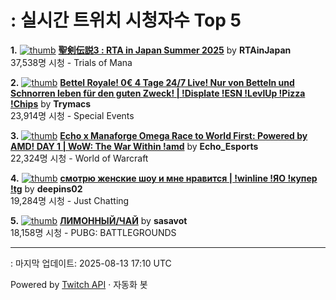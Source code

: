 # : 실시간 트위치 시청자수 Top 5

**1.** [![thumb](https://static-cdn.jtvnw.net/previews-ttv/live_user_rtainjapan-320x180.jpg)](https://twitch.tv/RTAinJapan)
**[聖剣伝説3 : RTA in Japan Summer 2025](https://twitch.tv/RTAinJapan)** by **RTAinJapan**<br>37,538명 시청  - Trials of Mana

**2.** [![thumb](https://static-cdn.jtvnw.net/previews-ttv/live_user_trymacs-320x180.jpg)](https://twitch.tv/Trymacs)
**[Bettel Royale! 0€ 4 Tage 24/7 Live! Nur von Betteln und Schnorren leben für den guten Zweck! | !Displate !ESN !LevlUp !Pizza !Chips](https://twitch.tv/Trymacs)** by **Trymacs**<br>23,914명 시청  - Special Events

**3.** [![thumb](https://static-cdn.jtvnw.net/previews-ttv/live_user_echo_esports-320x180.jpg)](https://twitch.tv/Echo_Esports)
**[Echo x Manaforge Omega Race to World First: Powered by AMD!  DAY 1 | WoW: The War Within !amd](https://twitch.tv/Echo_Esports)** by **Echo_Esports**<br>22,324명 시청  - World of Warcraft

**4.** [![thumb](https://static-cdn.jtvnw.net/previews-ttv/live_user_deepins02-320x180.jpg)](https://twitch.tv/deepins02)
**[смотрю женские шоу и мне нравится | !winline !ЯО !купер !tg](https://twitch.tv/deepins02)** by **deepins02**<br>19,284명 시청  - Just Chatting

**5.** [![thumb](https://static-cdn.jtvnw.net/previews-ttv/live_user_sasavot-320x180.jpg)](https://twitch.tv/sasavot)
**[ЛИМОННЫЙ/ЧАЙ](https://twitch.tv/sasavot)** by **sasavot**<br>18,158명 시청  - PUBG: BATTLEGROUNDS


---
: 마지막 업데이트: 2025-08-13 17:10 UTC

Powered by [Twitch API](https://dev.twitch.tv/docs/api/reference) · 자동화 봇